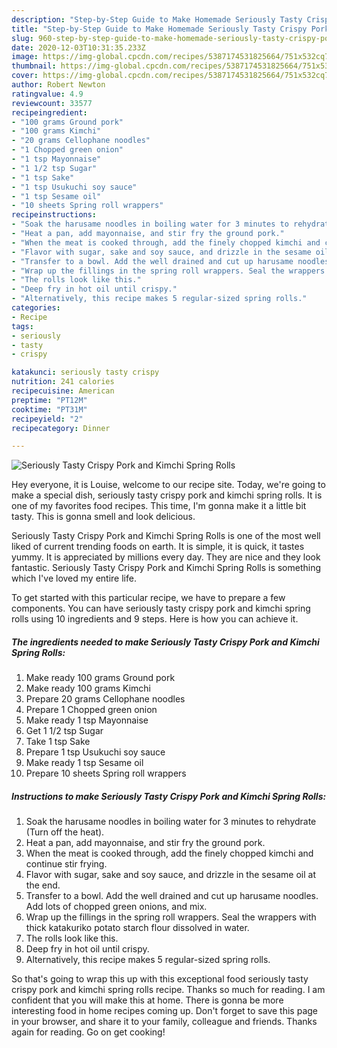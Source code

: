 ```yaml
---
description: "Step-by-Step Guide to Make Homemade Seriously Tasty Crispy Pork and Kimchi Spring Rolls"
title: "Step-by-Step Guide to Make Homemade Seriously Tasty Crispy Pork and Kimchi Spring Rolls"
slug: 960-step-by-step-guide-to-make-homemade-seriously-tasty-crispy-pork-and-kimchi-spring-rolls
date: 2020-12-03T10:31:35.233Z
image: https://img-global.cpcdn.com/recipes/5387174531825664/751x532cq70/seriously-tasty-crispy-pork-and-kimchi-spring-rolls-recipe-main-photo.jpg
thumbnail: https://img-global.cpcdn.com/recipes/5387174531825664/751x532cq70/seriously-tasty-crispy-pork-and-kimchi-spring-rolls-recipe-main-photo.jpg
cover: https://img-global.cpcdn.com/recipes/5387174531825664/751x532cq70/seriously-tasty-crispy-pork-and-kimchi-spring-rolls-recipe-main-photo.jpg
author: Robert Newton
ratingvalue: 4.9
reviewcount: 33577
recipeingredient:
- "100 grams Ground pork"
- "100 grams Kimchi"
- "20 grams Cellophane noodles"
- "1 Chopped green onion"
- "1 tsp Mayonnaise"
- "1 1/2 tsp Sugar"
- "1 tsp Sake"
- "1 tsp Usukuchi soy sauce"
- "1 tsp Sesame oil"
- "10 sheets Spring roll wrappers"
recipeinstructions:
- "Soak the harusame noodles in boiling water for 3 minutes to rehydrate (Turn off the heat)."
- "Heat a pan, add mayonnaise, and stir fry the ground pork."
- "When the meat is cooked through, add the finely chopped kimchi and continue stir frying."
- "Flavor with sugar, sake and soy sauce, and drizzle in the sesame oil at the end."
- "Transfer to a bowl. Add the well drained and cut up harusame noodles. Add lots of chopped green onions, and mix."
- "Wrap up the fillings in the spring roll wrappers. Seal the wrappers with thick katakuriko potato starch flour dissolved in water."
- "The rolls look like this."
- "Deep fry in hot oil until crispy."
- "Alternatively, this recipe makes 5 regular-sized spring rolls."
categories:
- Recipe
tags:
- seriously
- tasty
- crispy

katakunci: seriously tasty crispy 
nutrition: 241 calories
recipecuisine: American
preptime: "PT12M"
cooktime: "PT31M"
recipeyield: "2"
recipecategory: Dinner

---
```



![Seriously Tasty Crispy Pork and Kimchi Spring Rolls](https://img-global.cpcdn.com/recipes/5387174531825664/751x532cq70/seriously-tasty-crispy-pork-and-kimchi-spring-rolls-recipe-main-photo.jpg)

Hey everyone, it is Louise, welcome to our recipe site. Today, we're going to make a special dish, seriously tasty crispy pork and kimchi spring rolls. It is one of my favorites food recipes. This time, I'm gonna make it a little bit tasty. This is gonna smell and look delicious.

Seriously Tasty Crispy Pork and Kimchi Spring Rolls is one of the most well liked of current trending foods on earth. It is simple, it is quick, it tastes yummy. It is appreciated by millions every day. They are nice and they look fantastic. Seriously Tasty Crispy Pork and Kimchi Spring Rolls is something which I've loved my entire life.




To get started with this particular recipe, we have to prepare a few components. You can have seriously tasty crispy pork and kimchi spring rolls using 10 ingredients and 9 steps. Here is how you can achieve it.

<!--inarticleads1-->

##### The ingredients needed to make Seriously Tasty Crispy Pork and Kimchi Spring Rolls:

1. Make ready 100 grams Ground pork
1. Make ready 100 grams Kimchi
1. Prepare 20 grams Cellophane noodles
1. Prepare 1 Chopped green onion
1. Make ready 1 tsp Mayonnaise
1. Get 1 1/2 tsp Sugar
1. Take 1 tsp Sake
1. Prepare 1 tsp Usukuchi soy sauce
1. Make ready 1 tsp Sesame oil
1. Prepare 10 sheets Spring roll wrappers




<!--inarticleads2-->

##### Instructions to make Seriously Tasty Crispy Pork and Kimchi Spring Rolls:

1. Soak the harusame noodles in boiling water for 3 minutes to rehydrate (Turn off the heat).
1. Heat a pan, add mayonnaise, and stir fry the ground pork.
1. When the meat is cooked through, add the finely chopped kimchi and continue stir frying.
1. Flavor with sugar, sake and soy sauce, and drizzle in the sesame oil at the end.
1. Transfer to a bowl. Add the well drained and cut up harusame noodles. Add lots of chopped green onions, and mix.
1. Wrap up the fillings in the spring roll wrappers. Seal the wrappers with thick katakuriko potato starch flour dissolved in water.
1. The rolls look like this.
1. Deep fry in hot oil until crispy.
1. Alternatively, this recipe makes 5 regular-sized spring rolls.




So that's going to wrap this up with this exceptional food seriously tasty crispy pork and kimchi spring rolls recipe. Thanks so much for reading. I am confident that you will make this at home. There is gonna be more interesting food in home recipes coming up. Don't forget to save this page in your browser, and share it to your family, colleague and friends. Thanks again for reading. Go on get cooking!
